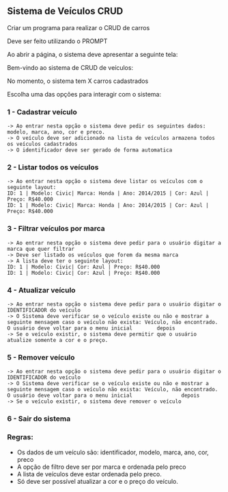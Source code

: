 ## Sistema de Veículos CRUD

Criar um programa para realizar o CRUD de carros

Deve ser feito utilizando o PROMPT

Ao abrir a página, o sistema deve apresentar a seguinte tela:

Bem-vindo ao sistema de CRUD de veículos:

No momento, o sistema tem X carros cadastrados

Escolha uma das opções para interagir com o sistema:

### 1 - Cadastrar veículo
    -> Ao entrar nesta opção o sistema deve pedir os seguintes dados: modelo, marca, ano, cor e preco.
    -> O veículo deve ser adicionado na lista de veículos armazena todos os veículos cadastrados
    -> O identificador deve ser gerado de forma automatica

### 2 - Listar todos os veículos
    -> Ao entrar nesta opção o sistema deve listar os veículos com o seguinte layout:
    ID: 1 | Modelo: Civic| Marca: Honda | Ano: 2014/2015 | Cor: Azul | Preço: R$40.000
    ID: 1 | Modelo: Civic| Marca: Honda | Ano: 2014/2015 | Cor: Azul | Preço: R$40.000

### 3 - Filtrar veículos por marca
    -> Ao entrar nesta opção o sistema deve pedir para o usuário digitar a marca que quer filtrar
    -> Deve ser listado os veículos que forem da mesma marca
    -> A lista deve ter o seguinte layout:
    ID: 1 | Modelo: Civic| Cor: Azul | Preço: R$40.000
    ID: 1 | Modelo: Civic| Cor: Azul | Preço: R$40.000

### 4 - Atualizar veículo
    -> Ao entrar nesta opção o sistema deve pedir para o usuário digitar o IDENTIFICADOR do veículo
    -> O Sistema deve verificar se o veículo existe ou não e mostrar a seguinte mensagem caso o veículo não exista: Veículo, não encontrado. O usuário deve voltar para o menu inicial        depois
    -> Se o veículo existir, o sistema deve permitir que o usuário atualize somente a cor e o preço.
### 5 - Remover veículo
    -> Ao entrar nesta opção o sistema deve pedir para o usuário digitar o IDENTIFICADOR do veículo
    -> O Sistema deve verificar se o veículo existe ou não e mostrar a seguinte mensagem caso o veículo não exista: Veículo, não encontrado. O usuário deve voltar para o menu inicial                depois
    -> Se o veículo existir, o sistema deve remover o veículo

### 6 - Sair do sistema

### Regras:
- Os dados de um veículo são: identificador, modelo, marca, ano, cor, preco
- A opção de filtro deve ser por marca e ordenada pelo preco
- A lista de veículos deve estar ordenada pelo preco.
- Só deve ser possível atualizar a cor e o preço do veículo.
